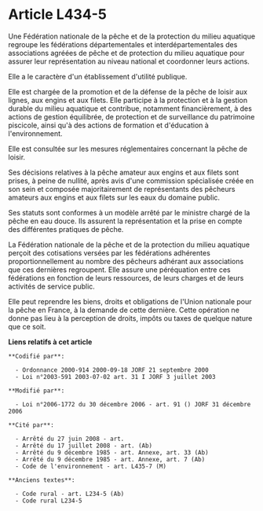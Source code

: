 # Article L434-5

Une Fédération nationale de la pêche et de la protection du milieu aquatique regroupe les fédérations départementales et
interdépartementales des associations agréées de pêche et de protection du milieu aquatique pour assurer leur représentation
au niveau national et coordonner leurs actions.

Elle a le caractère d'un établissement d'utilité publique.

Elle est chargée de la promotion et de la défense de la pêche de loisir aux lignes, aux engins et aux filets. Elle participe
à la protection et à la gestion durable du milieu aquatique et contribue, notamment financièrement, à des actions de gestion
équilibrée, de protection et de surveillance du patrimoine piscicole, ainsi qu'à des actions de formation et d'éducation à
l'environnement.

Elle est consultée sur les mesures réglementaires concernant la pêche de loisir.

Ses décisions relatives à la pêche amateur aux engins et aux filets sont prises, à peine de nullité, après avis d'une
commission spécialisée créée en son sein et composée majoritairement de représentants des pêcheurs amateurs aux engins et aux
filets sur les eaux du domaine public.

Ses statuts sont conformes à un modèle arrêté par le ministre chargé de la pêche en eau douce. Ils assurent la représentation
et la prise en compte des différentes pratiques de pêche.

La Fédération nationale de la pêche et de la protection du milieu aquatique perçoit des cotisations versées par les
fédérations adhérentes proportionnellement au nombre des pêcheurs adhérant aux associations que ces dernières regroupent.
Elle assure une péréquation entre ces fédérations en fonction de leurs ressources, de leurs charges et de leurs activités de
service public.

Elle peut reprendre les biens, droits et obligations de l'Union nationale pour la pêche en France, à la demande de cette
dernière. Cette opération ne donne pas lieu à la perception de droits, impôts ou taxes de quelque nature que ce soit.

**Liens relatifs à cet article**

	**Codifié par**:

	  - Ordonnance 2000-914 2000-09-18 JORF 21 septembre 2000
	  - Loi n°2003-591 2003-07-02 art. 31 I JORF 3 juillet 2003

	**Modifié par**:

	  - Loi n°2006-1772 du 30 décembre 2006 - art. 91 () JORF 31 décembre 2006

	**Cité par**:

	  - Arrêté du 27 juin 2008 - art.
	  - Arrêté du 17 juillet 2008 - art. (Ab)
	  - Arrêté du 9 décembre 1985 - art. Annexe, art. 33 (Ab)
	  - Arrêté du 9 décembre 1985 - art. Annexe, art. 7 (Ab)
	  - Code de l'environnement - art. L435-7 (M)

	**Anciens textes**:

	  - Code rural - art. L234-5 (Ab)
	  - Code rural L234-5

